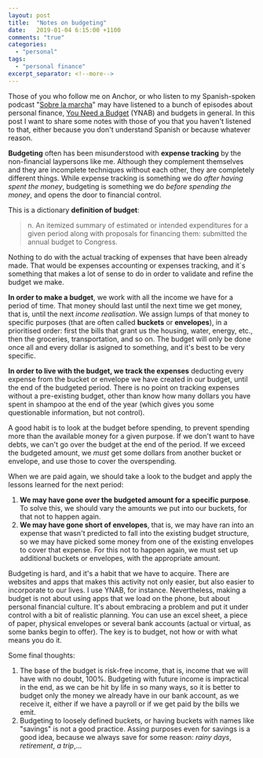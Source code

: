 ```yaml
---
layout: post
title:  "Notes on budgeting"
date:   2019-01-04 6:15:00 +1100
comments: "true"
categories:
  - "personal"
tags: 
  - "personal finance"
excerpt_separator: <!--more-->
---
```

Those of you who follow me on Anchor, or who listen to my Spanish-spoken podcast "[Sobre la marcha](https://anchor.fm/gvisoc)" may have listened to a bunch of episodes about personal finance, [You Need a Budget](https://www.youneedabudget.com/) (YNAB) and budgets in general. In this post I want to share some notes with those of you that you haven't listened to that, either because you don't understand Spanish or because whatever reason.
<!--more-->

**Budgeting** often has been misunderstood with **expense tracking** by the non-financial laypersons like me. Although they complement themselves and they are incomplete techniques without each other, they are completely different things. While expense tracking is something we do *after having spent the money*, budgeting is something we do *before spending the money*, and opens the door to financial control.

This is a dictionary **definition of budget**:
> n.   An itemized summary of estimated or intended expenditures for 
> a given period along with proposals for financing them: submitted 
> the annual budget to Congress.

Nothing to do with the actual tracking of expenses that have been already made. That would be expenses accounting or expenses tracking, and it´s something that makes a lot of sense to do in order to validate and refine the budget we make.

**In order to make a budget**, we work with all the income we have for a period of time. That money should last until the next time we get money, that is, until the next *income realisation*. We assign lumps of that money to specific purposes (that are often called **buckets** or **envelopes**), in a prioritised order: first the bills that grant us the housing, water, energy, etc., then the groceries, transportation, and so on. The budget will only be done once all and every dollar is asigned to something, and it's best to be very specific.

**In order to live with the budget, we track the expenses** deducting every expense from the bucket or envelope we have created in our budget, until the end of the budgeted period. There is no point on tracking expenses without a pre-existing budget, other than know how many dollars you have spent in shampoo at the end of the year (which gives you some questionable information, but not control).

A good habit is to look at the budget before spending, to prevent spending more than the available money for a given purpose. If we don't want to have debts, we can't go over the budget at the end of the period. If we exceed the budgeted amount, we *must* get some dollars from another bucket or envelope, and use those to cover the overspending.  

When we are paid again, we should take a look to the budget and apply the lessons learned for the next period:

1. **We may have gone over the budgeted amount for a specific purpose**. To solve this, we should vary the amounts we put into our buckets, for that not to happen again.
2. **We may have gone short of envelopes**, that is, we may have ran into an expense that wasn't predicted to fall into the existing budget structure, so we may have picked some money from one of the existing envelopes to cover that expense. For this not to happen again, we must set up additional buckets or envelopes, with the appropriate amount.

Budgeting is hard, and it's a habit that we have to acquire. There are websites and apps that makes this activity not only easier, but also easier to incorporate to our lives. I use YNAB, for instance. Nevertheless, making a budget is not about using apps that we load on the phone, but about personal financial culture. It's about embracing a problem and put it under control with a bit of realistic planning. You can use an excel sheet, a piece of paper, physical envelopes or several bank accounts (actual or virtual, as some banks begin to offer). The key is to budget, not how or with what means you do it. 

Some final thoughts:

1. The base of the budget is risk-free income, that is, income that we will have with no doubt, 100%. Budgeting with future income is impractical in the end, as we can be hit by life in so many ways, so it is better to budget only the money we already have in our bank account, as we receive it, either if we have a payroll or if we get paid by the bills we emit.
2. Budgeting to loosely defined buckets, or having buckets with names like "savings" is not a good practice. Assing purposes even for savings is a good idea, because we always save for some reason: *rainy days*, *retirement*, *a trip*,...